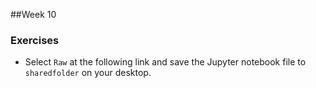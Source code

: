 ##Week 10
### Exercises
- Select `Raw` at the following link and save the Jupyter notebook file to `sharedfolder` on your desktop.
<!--
possible to do some parsing with Json and machine learning? A steve exercise? 
<!--

Topics to Cover
---------------

-   preprocessing for text machine learning:

    -   removing stop words

    -   lemmatizing

-   classifying texts using scikit-learn

-   author attribution

-   cluster analysis



Provide collection of several hundred texts grouped by genre:

- news articles
- blog posts
- literary prose
- poetry
- scientific articles
- spam emails

Have students choose two or three categories to work with.

Using scikit-learn rain ML model using small number of texts and measure classification accuracy for remaining set.

Train model using more texts and see if there’s any improvement.

Compare models.

Look at mis-classified texts and discuss what features make them outliers.



#### Break

Demonstrate cluster analysis.


Sentiment analysis: Evaluate/classify Twitter data.
-->
